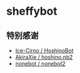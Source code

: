 # sheffybot

## 特别感谢

- [Ice-Cirno / HoshinoBot](https://github.com/Ice-Cirno/HoshinoBot)
- [AkiraXie / hoshino.nb2](https://github.com/AkiraXie/hoshino.nb2)
- [nonebot / nonebot2](https://github.com/nonebot/nonebot2)
